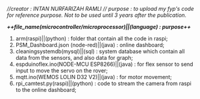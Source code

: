 _//creator : INTAN NURFARIZAH RAMLI
// purpose : to upload my fyp's code for reference purpose. Not to be used until 3 years after the publication._

_**++file_name(microcontroller/microprocessor)||(language) : purpose++**_
1. arm(raspi)||(python) : folder that contain all the code in raspi;
2. PSM_Dashboard.json (node-red)||(java) : online dashboard;
3. cleaningsystemdb(mysql)||(sql) : system database which contain all data from the sensors, and also data for graph;
4. espduinoflex.ino(NODE-MCU ESP8266)||(java) : for flex sensor to send input to move the servo on the rover;
5. mqtt.ino(WEMOS LOLIN D32 V2)||(java) : for motor movement;
6. rpi_camtest.py(raspi)||(python) : code to stream the camera from raspi to the online dashboard;

